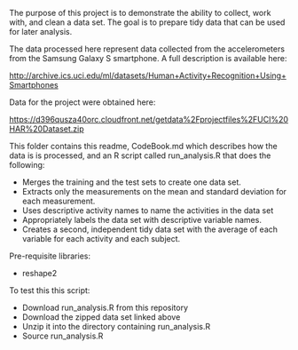 The purpose of this project is to demonstrate the ability to collect, work with, 
and clean a data set. The goal is to prepare tidy data that can be used for later 
analysis. 

The data processed here represent data collected from the accelerometers from 
the Samsung Galaxy S smartphone. A full description is available here: 

http://archive.ics.uci.edu/ml/datasets/Human+Activity+Recognition+Using+Smartphones 

Data for the project were obtained here:

https://d396qusza40orc.cloudfront.net/getdata%2Fprojectfiles%2FUCI%20HAR%20Dataset.zip 

This folder contains this readme, CodeBook.md which describes how the data is 
is processed, and an R script called run_analysis.R that does the following: 

* Merges the training and the test sets to create one data set.
* Extracts only the measurements on the mean and standard deviation for each 
measurement. 
* Uses descriptive activity names to name the activities in the data set
* Appropriately labels the data set with descriptive variable names. 
* Creates a second, independent tidy data set with the average of each variable 
for each activity and each subject. 

Pre-requisite libraries:
* reshape2

To test this this script:

* Download run_analysis.R from this repository
* Download the zipped data set linked above
* Unzip it into the directory containing run_analysis.R
* Source run_analysis.R